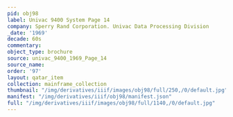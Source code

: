 ```yaml
---
pid: obj98
label: Univac 9400 System Page 14
company: Sperry Rand Corporation. Univac Data Processing Division
_date: '1969'
decade: 60s
commentary:
object_type: brochure
source: univac_9400_1969_Page_14
source_name:
order: '97'
layout: qatar_item
collection: mainframe_collection
thumbnail: "/img/derivatives/iiif/images/obj98/full/250,/0/default.jpg"
manifest: "/img/derivatives/iiif/obj98/manifest.json"
full: "/img/derivatives/iiif/images/obj98/full/1140,/0/default.jpg"
---
```

